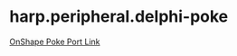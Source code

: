 # harp.peripheral.delphi-poke


[OnShape Poke Port Link](https://cad.onshape.com/documents/066d94ed47eba590ef197816/w/7206c419a0e3b3641e025c3e/e/6c7b2bb3fef528a1d7258398?renderMode=0&uiState=67328aacd46d3c336a93eaa0)
